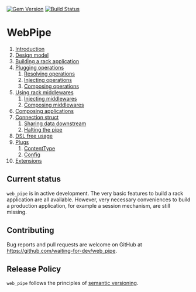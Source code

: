 [![Gem Version](https://badge.fury.io/rb/web_pipe.svg)](https://badge.fury.io/rb/web_pipe)
[![Build Status](https://travis-ci.com/waiting-for-dev/web_pipe.svg?branch=master)](https://travis-ci.com/waiting-for-dev/web_pipe)

# WebPipe

1. [Introduction](docs/introduction.md)
2. [Design model](docs/design_model.md)
3. [Building a rack application](docs/building_a_rack_application.md)
4. [Plugging operations](docs/plugging_operations.md)
   1. [Resolving operations](docs/plugging_operations/resolving_operations.md)
   2. [Injecting operations](docs/plugging_operations/injecting_operations.md)
   3. [Composing operations](docs/plugging_operations/composing_operations.md)
5. [Using rack middlewares](docs/using_rack_middlewares.md)
   1. [Injecting middlewares](docs/using_rack_middlewares/injecting_middlewares.md)
   2. [Composing middlewares](docs/using_rack_middlewares/composing_middlewares.md)
6. [Composing applications](docs/composing_applications.md)
7. [Connection struct](docs/connection_struct.md)
   1. [Sharing data downstream](docs/connection_struct/sharing_data_downstream.md)
   2. [Halting the pipe](docs/connection_struct/halting_the_pipe.md)
8. [DSL free usage](docs/dsl_free_usage.md)
9. [Plugs](docs/plugs.md)
   1. [ContentType](docs/plugs/content_type.md)
   2. [Config](docs/plugs/config.md)
10. [Extensions](docs/extensions.md)

## Current status

`web_pipe` is in active development. The very basic features to build
a rack application are all available. However, very necessary
conveniences to build a production application, for example a session
mechanism, are still missing.

## Contributing

Bug reports and pull requests are welcome on GitHub at
https://github.com/waiting-for-dev/web_pipe.

## Release Policy

`web_pipe` follows the principles of [semantic versioning](http://semver.org/).
